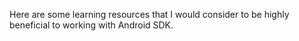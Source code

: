 Here are some learning resources that I would consider to be highly beneficial to working with Android SDK. 
